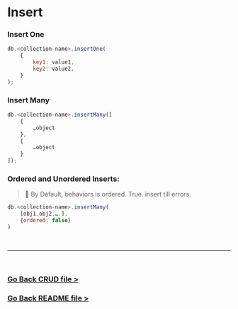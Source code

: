 # Insert

### Insert One

```js
db.<collection-name>.insertOne(
    {
        key1: value1,
        key2: value2,
    }
);
```

### Insert Many

```js
db.<collection-name>.insertMany([
    {
        …object
    },
    {
        …object
    }
]);
```

### Ordered and Unordered Inserts:

> 🔴 By Default, behaviors is ordered. True. insert till errors.

```js
db.<collection-name>.insertMany(
    [obj1,obj2,….],
    {ordered: false}
)
```

<br />
<hr />
<br />

### [Go Back CRUD file >](./CRUD.md)

### [Go Back README file >](./README.md)
